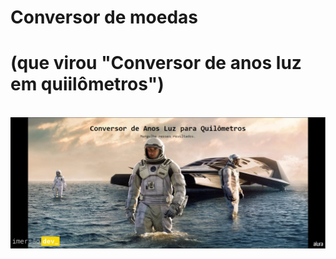 # Conversor de moedas 
# (que virou "Conversor de anos luz em quiilômetros")
<br>
<img src="apresentacao.jpg">
